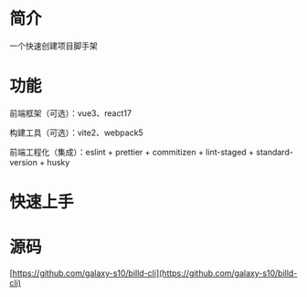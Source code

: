 # 简介

一个快速创建项目脚手架

# 功能

前端框架（可选）：vue3、react17

构建工具（可选）：vite2、webpack5

前端工程化（集成）：eslint + prettier + commitizen + lint-staged + standard-version + husky

# 快速上手

# 源码

[https://github.com/galaxy-s10/billd-cli](https://github.com/galaxy-s10/billd-cli)